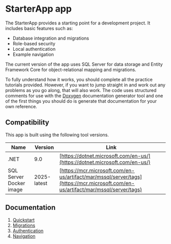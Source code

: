 # StarterApp app

The StarterApp provides a starting point for a development project. It includes
basic features such as:

* Database integration and migrations
* Role-based security
* Local authentication
* Example navigation

The current version of the app uses SQL Server for data storage and Entity Framework Core for 
object-relational mapping and migrations.

To fully understand how it works, you should complete all the practice tutorials provided.
However, if you want to jump straight in and work out any problems as you go along, that will 
also work. The code uses structured comments for use with the 
[Doxygen](https://www.doxygen.nl/) documentation generator tool and one of the first things
you should do is generate that documentation for your own reference.

## Compatibility

This app is built using the following tool versions.

| Name                    | Version     | Link                                                                                                                             |
|-------------------------|-------------|----------------------------------------------------------------------------------------------------------------------------------|
| .NET                    | 9.0         | [https://dotnet.microsoft.com/en-us/](https://dotnet.microsoft.com/en-us/)                                                       |
| SQL Server Docker image | 2025-latest | [https://mcr.microsoft.com/en-us/artifact/mar/mssql/server/tags](https://mcr.microsoft.com/en-us/artifact/mar/mssql/server/tags) |

## Documentation

1. [Quickstart](quickstart.md)
2. [Migrations](migrations.md)
3. [Authentication](authentication.md)
4. [Navigation](navigation.md)

